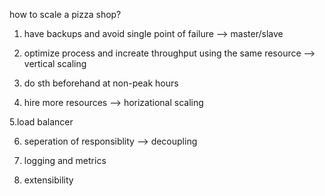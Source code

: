 how to scale a pizza shop?

1. have backups and avoid single point of failure  --> master/slave

2. optimize process and increate throughput using the same resource --> vertical scaling

3. do sth beforehand at non-peak hours

4. hire more resources --> horizational scaling

5.load balancer

6. seperation of responsiblity --> decoupling

7. logging and metrics

8. extensibility 